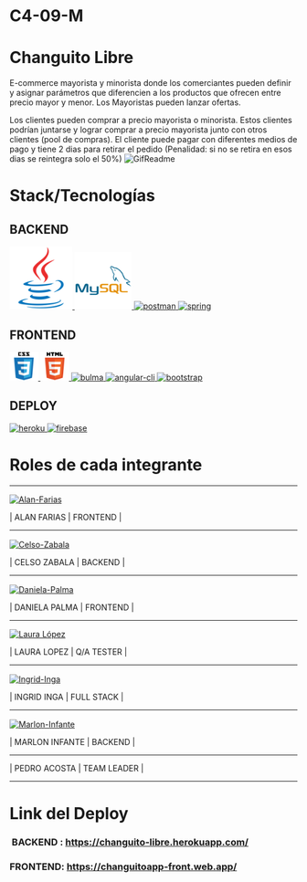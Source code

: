 # C4-09-M

# Changuito Libre

E-commerce mayorista y minorista donde los comerciantes pueden definir y asignar parámetros que diferencien a los productos que ofrecen entre precio mayor y menor.
Los Mayoristas pueden lanzar ofertas.

Los clientes pueden comprar a precio mayorista o minorista. Estos clientes podrían juntarse y lograr comprar a precio mayorista junto con otros clientes (pool de compras). 
El cliente puede pagar con diferentes medios de pago y tiene 2 dias para retirar el pedido (Penalidad: si no se retira en esos dias se reintegra solo el 50%)
![GifReadme](https://user-images.githubusercontent.com/75276647/164579922-6c52ceb2-4cb1-4add-a148-004bebca0bf3.gif)





# Stack/Tecnologías

## BACKEND

<p align="left">  <a href="https://www.java.com" target="_blank"> <img src="https://raw.githubusercontent.com/devicons/devicon/master/icons/java/java-original.svg" alt="java" width="110" height="110"/> </a> <a href="https://www.mysql.com/" target="_blank"> <img src="https://raw.githubusercontent.com/devicons/devicon/master/icons/mysql/mysql-original-wordmark.svg" alt="mysql" width="100" height="100"/> </a>  <a href="https://postman.com" target="_blank"> <img src="https://www.vectorlogo.zone/logos/getpostman/getpostman-icon.svg" alt="postman" width="80" height="80"/> </a> <a href="https://spring.io/" target="_blank"> <img src="https://www.vectorlogo.zone/logos/springio/springio-icon.svg" alt="spring" width="80" height="80"/> </a></p>

## FRONTEND

<p align="left"><a href="https://www.w3schools.com/css/" target="_blank"> <img src="https://raw.githubusercontent.com/devicons/devicon/master/icons/css3/css3-original-wordmark.svg" alt="css3" width="50" height="50"/> </a> <a href="https://www.w3.org/html/" target="_blank"> <img src="https://raw.githubusercontent.com/devicons/devicon/master/icons/html5/html5-original-wordmark.svg" alt="html5" width="50" height="50"/> </a> <a href="https://bulma.io/" target="_blank"> <img src="https://bulma.io/images/bulma-banner.png" alt="bulma" width="80" height="50"/><a href="https://angular.io/" target="_blank"> <img src="https://keyholesoftware.com/wp-content/uploads/Angular-CLI-logo.png.webp" alt="angular-cli" width="80" height="50"/> <a href="hhttps://getbootstrap.com/" target="_blank"> <img src="https://e7.pngegg.com/pngimages/168/618/png-clipart-responsive-web-design-web-development-bootstrap-cascading-style-sheets-web-browser-world-wide-web-purple-web-design.png" alt="bootstrap" width="80" height="50"/> </a></p>
 
 ## DEPLOY
 
 <p align="left">  <a href="https://www.heroku.com/" target="_blank"> <img src="https://e7.pngegg.com/pngimages/309/886/png-clipart-logo-node-js-heroku-scalable-graphics-font-amazon-web-services-logo-purple-violet.png" alt="heroku" width="100" height="60"/> </a> <a href="https://firebase.google.com/" target="_blank"> <img src="https://www.gstatic.com/devrel-devsite/prod/vee203323b4acaad275602f0b48b3125f75036b975cf3d4c3e73a17e21e9784ea/firebase/images/lockup.svg" alt="firebase" width="100" height="60"/></a></p>


# Roles de cada integrante

---------------------------------------
 <p align="left"><a href="https://www.linkedin.com/in/alanfarias97/" target="blank"><img align="center" src="https://raw.githubusercontent.com/rahuldkjain/github-profile-readme-generator/master/src/images/icons/Social/linked-in-alt.svg" alt="Alan-Farias" height="30" width="40" /></a></p>| ALAN FARIAS |  FRONTEND |

----------------------------------------
 
 <p align="left"><a href="https://www.linkedin.com/in/celsojzabala/" target="blank"><img align="center" src="https://raw.githubusercontent.com/rahuldkjain/github-profile-readme-generator/master/src/images/icons/Social/linked-in-alt.svg" alt="Celso-Zabala" height="30" width="40" /></a></p>
| CELSO ZABALA |  BACKEND |

----------------------------------------
 

 <p align="left"><a href="https://www.linkedin.com/in/daniela-aldana-palma-398735226/ target="blank"><img align="center" src="https://raw.githubusercontent.com/rahuldkjain/github-profile-readme-generator/master/src/images/icons/Social/linked-in-alt.svg" alt="Daniela-Palma" height="30" width="40" /></a></p>


| DANIELA PALMA |  FRONTEND |

----------------------------------------
 
 <p align="left"><a href="https://www.linkedin.com/in/laura-lopez-qa/" target="blank"><img align="center" src="https://raw.githubusercontent.com/rahuldkjain/github-profile-readme-generator/master/src/images/icons/Social/linked-in-alt.svg" alt="Laura López" height="30" width="40" /></a></p>
 
| LAURA LOPEZ |  Q/A TESTER |

----------------------------------------
 
 
 <p align="left"><a href="https://linkedin.com/in/ingrid-inga" target="blank"><img align="center" src="https://raw.githubusercontent.com/rahuldkjain/github-profile-readme-generator/master/src/images/icons/Social/linked-in-alt.svg" alt="Ingrid-Inga" height="30" width="40" /></a></p>
 
| INGRID INGA |  FULL STACK |

----------------------------------------
 
 
 <p align="left"><a href="https://www.linkedin.com/in/marlon-jose-infante-ramirez-8379ba127/" target="blank"><img align="center" src="https://raw.githubusercontent.com/rahuldkjain/github-profile-readme-generator/master/src/images/icons/Social/linked-in-alt.svg" alt="Marlon-Infante" height="30" width="40" /></a></p>
 
| MARLON INFANTE |  BACKEND |

----------------------------------------


| PEDRO ACOSTA |  TEAM LEADER |

----------------------------------------





# Link del Deploy
 
 
 ###  BACKEND : https://changuito-libre.herokuapp.com/
 
 ### FRONTEND: https://changuitoapp-front.web.app/


